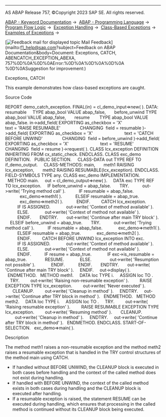   

* * *

AS ABAP Release 757, ©Copyright 2023 SAP SE. All rights reserved.

[ABAP - Keyword Documentation](https://help.sap.com/doc/abapdocu_757_index_htm/7.57/en-US/abenabap.htm) →  [ABAP - Programming Language](https://help.sap.com/doc/abapdocu_757_index_htm/7.57/en-US/abenabap_reference.htm) →  [Program Flow Logic](https://help.sap.com/doc/abapdocu_757_index_htm/7.57/en-US/abenabap_flow_logic.htm) →  [Exception Handling](https://help.sap.com/doc/abapdocu_757_index_htm/7.57/en-US/abenabap_exceptions.htm) →  [Class-Based Exceptions](https://help.sap.com/doc/abapdocu_757_index_htm/7.57/en-US/abenexceptions.htm) →  [Examples of Exceptions](https://help.sap.com/doc/abapdocu_757_index_htm/7.57/en-US/abenexception_abexas.htm) → 

 [![](Mail.gif?object=Mail.gif&sap-language=EN "Feedback mail for displayed topic") Mail Feedback](mailto:f1_help@sap.com?subject=Feedback on ABAP Documentation&body=Document: Exceptions, CATCH, ABENCATCH_EXCEPTION_ABEXA, 757%0D%0A%0D%0AError:%0D%0A%0D%0A%0D%0A
%0D%0ASuggestion for improvement:)

Exceptions, CATCH

This example demonstrates how class-based exceptions are caught.

Source Code   

REPORT demo\_catch\_exception.
FINAL(in) = cl\_demo\_input=>new( ).
DATA: resumable     TYPE abap\_bool VALUE abap\_false,
      before\_unwind TYPE abap\_bool VALUE abap\_false,
      resume        TYPE abap\_bool VALUE abap\_false.
in->add\_field( EXPORTING as\_checkbox = 'X'
                         text = 'RAISE RESUMABLE'
               CHANGING  field = resumable
)->add\_field( EXPORTING as\_checkbox = 'X'
                         text = 'CATCH BEFORE UNWIND'
               CHANGING  field = before\_unwind
)->add\_field( EXPORTING as\_checkbox = 'X'
                         text = 'RESUME'
               CHANGING  field = resume
)->request( ).
CLASS lcx\_exception DEFINITION INHERITING FROM cx\_static\_check.
ENDCLASS.
CLASS exc\_demo DEFINITION.
  PUBLIC SECTION.
    CLASS-DATA out TYPE REF TO if\_demo\_output.
    CLASS-METHODS: main,
      meth1 RAISING lcx\_exception,
      meth2 RAISING RESUMABLE(lcx\_exception).
ENDCLASS.
FIELD-SYMBOLS <fs> TYPE any.
CLASS exc\_demo IMPLEMENTATION.
  METHOD main.
    out = cl\_demo\_output=>new( ).
    DATA exc TYPE REF TO lcx\_exception.
    IF before\_unwind = abap\_false.
      TRY.
          out->write( 'Trying method call' ).
          IF resumable = abap\_false.
            exc\_demo=>meth1( ).
          ELSEIF resumable = abap\_true.
            exc\_demo=>meth2( ).
          ENDIF.
        CATCH lcx\_exception.
          IF <fs> IS ASSIGNED.
            out->write( 'Context of method available' ).
          ELSE.
            out->write( 'Context of method not available' ).
          ENDIF.
      ENDTRY.
      out->write( 'Continue after main TRY block' ).
    ELSEIF before\_unwind = abap\_true.
      TRY.
          out->write( 'Trying method call' ).
          IF resumable = abap\_false.
            exc\_demo=>meth1( ).
          ELSEIF resumable = abap\_true.
            exc\_demo=>meth2( ).
          ENDIF.
        CATCH BEFORE UNWIND lcx\_exception INTO exc.
          IF <fs> IS ASSIGNED.
            out->write( 'Context of method available' ).
          ELSE.
            out->write( 'Context of method not available' ).
          ENDIF.
          IF resume = abap\_true.
            IF exc->is\_resumable = abap\_true.
              RESUME.
            ELSE.
              out->write( 'Resumption not possible' ).
            ENDIF.
          ENDIF.
      ENDTRY.
      out->write( 'Continue after main TRY block' ).
    ENDIF.
    out->display( ).
  ENDMETHOD.
  METHOD meth1.
    DATA loc TYPE i.
    ASSIGN loc TO <fs>.
    TRY.
        out->write( 'Raising non-resumable exception' ).
        RAISE EXCEPTION TYPE lcx\_exception.
        out->write( 'Never executed' ).
      CLEANUP.
        out->write( 'Cleanup in method' ).
    ENDTRY.
    out->write( 'Continue after TRY block in method' ).
  ENDMETHOD.
  METHOD meth2.
    DATA loc TYPE i.
    ASSIGN loc TO <fs>.
    TRY.
        out->write( 'Raising resumable exception' ).
        RAISE RESUMABLE EXCEPTION TYPE lcx\_exception.
        out->write( 'Resuming method' ).
      CLEANUP.
        out->write( 'Cleanup in method' ).
    ENDTRY.
    out->write( 'Continue after TRY block in method' ).
  ENDMETHOD.
ENDCLASS.
START-OF-SELECTION.
  exc\_demo=>main( ).

Description   

The method meth1 raises a non-resumable exception and the method meth2 raises a resumable exception that is handled in the TRY control structures of the method main using CATCH.

-   If handled without BEFORE UNWIND, the CLEANUP block is executed in both cases before handling and the context of the called method does not exist during handling.
-   If handled with BEFORE UNWIND, the context of the called method exists in both cases during handling and the CLEANUP block is executed after handling.
-   If a resumable exception is raised, the statement RESUME can be executed during handling, which ensures that processing in the called method is continued without its CLEANUP block being executed.
